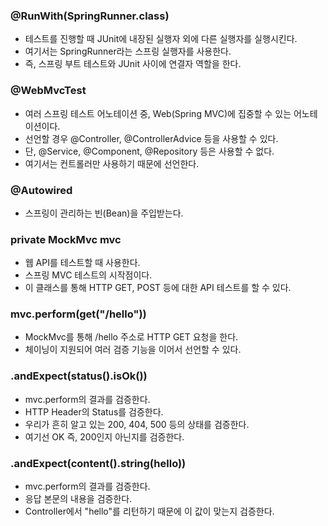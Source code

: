 

### @RunWith(SpringRunner.class)
* 테스트를 진행할 때 JUnit에 내장된 실행자 외에 다른 실행자를 실행시킨다.
* 여기서는 SpringRunner라는 스프링 실행자를 사용한다.
* 즉, 스프링 부트 테스트와 JUnit 사이에 연결자 역할을 한다.

### @WebMvcTest
* 여러 스프링 테스트 어노테이션 중, Web(Spring MVC)에 집중할 수 있는 어노테이션이다.
* 선언할 경우 @Controller, @ControllerAdvice 등을 사용할 수 있다.
* 단, @Service, @Component, @Repository 등은 사용할 수 없다.
* 여기서는 컨트롤러만 사용하기 때문에 선언한다.

### @Autowired
* 스프링이 관리하는 빈(Bean)을 주입받는다.

### private MockMvc mvc
* 웹 API를 테스트할 때 사용한다.
* 스프링 MVC 테스트의 시작점이다.
* 이 클래스를 통해 HTTP GET, POST 등에 대한 API 테스트를 할 수 있다.

### mvc.perform(get("/hello"))
* MockMvc를 통해 /hello 주소로 HTTP GET 요청을 한다.
* 체이닝이 지원되어 여러 검증 기능을 이어서 선언할 수 있다.

### .andExpect(status().isOk())
* mvc.perform의 결과를 검증한다.
* HTTP Header의 Status를 검증한다.
* 우리가 흔히 알고 있는 200, 404, 500 등의 상태를 검증한다.
* 여기선 OK 즉, 200인지 아닌지를 검증한다.

### .andExpect(content().string(hello))
* mvc.perform의 결과를 검증한다.
* 응답 본문의 내용을 검증한다.
* Controller에서 "hello"를 리턴하기 때문에 이 값이 맞는지 검증한다.
